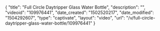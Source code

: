 {
    "title": "Full Circle Daytripper Glass Water Bottle",
    "description": "",
    "videoid": "109976441",
    "date_created": "1502520217",
    "date_modified": "1504292607",
    "type": "captivate",
    "layout": "video",
    "url": "\/v\/full-circle-daytripper-glass-water-bottle\/109976441"
}